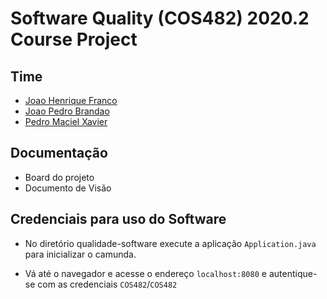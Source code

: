 # Software Quality (COS482) 2020.2 Course Project

## Time
- [Joao Henrique Franco](https://github.com/joaohenrifranco)
- [Joao Pedro Brandao](https://github.com/jpbrs/)
- [Pedro Maciel Xavier](https://github.com/pedromxavier)

## Documentação

- Board do projeto
- Documento de Visão

## Credenciais para uso do Software 

- No diretório qualidade-software execute a aplicação `Application.java` para inicializar o camunda.

- Vá até o navegador e acesse o endereço `localhost:8080` e autentique-se com as credenciais `COS482`/`COS482`
